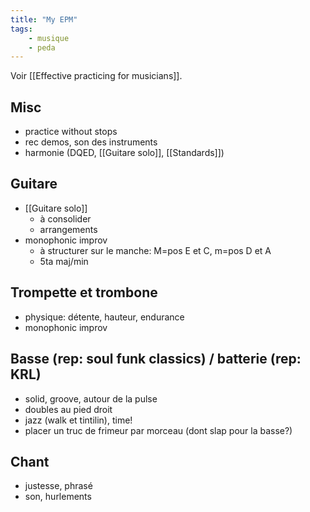 ```yaml
---
title: "My EPM"
tags:
    - musique
    - peda
---
```


Voir [[Effective practicing for musicians]].

## Misc

- practice without stops
- rec demos, son des instruments 
- harmonie (DQED, [[Guitare solo]], [[Standards]])

## Guitare

- [[Guitare solo]]
  - à consolider
  - arrangements 
- monophonic improv
  - à structurer sur le manche: M=pos E et C, m=pos D et A
  - 5ta maj/min

## Trompette et trombone

- physique: détente, hauteur, endurance 
- monophonic improv

## Basse (rep: soul funk classics) / batterie (rep: KRL)

- solid, groove, autour de la pulse 
- doubles au pied droit
- jazz (walk et tintilin), time!
- placer un truc de frimeur par morceau
  (dont slap pour la basse?)

## Chant

- justesse, phrasé
- son, hurlements 
